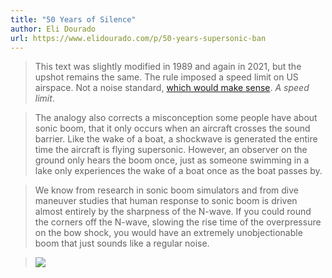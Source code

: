 ```yaml
---
title: "50 Years of Silence"
author: Eli Dourado
url: https://www.elidourado.com/p/50-years-supersonic-ban
---
```


> This text was slightly modified in 1989 and again in 2021, but the upshot remains the same. The rule imposed a speed limit on US airspace. Not a noise standard, [which would make sense](https://www.mercatus.org/media/document/mercatus-dourado-supersonic-transport-v1pdf). *A speed limit*.


> The analogy also corrects a misconception some people have about sonic boom, that it only occurs when an aircraft crosses the sound barrier. Like the wake of a boat, a shockwave is generated the entire time the aircraft is flying supersonic. However, an observer on the ground only hears the boom once, just as someone swimming in a lake only experiences the wake of a boat once as the boat passes by.


> We know from research in sonic boom simulators and from dive maneuver studies that human response to sonic boom is driven almost entirely by the sharpness of the N-wave. If you could round the corners off the N-wave, slowing the rise time of the overpressure on the bow shock, you would have an extremely unobjectionable boom that just sounds like a regular noise.


> ![](https://substackcdn.com/image/fetch/w_1456,c_limit,f_auto,q_auto:good,fl_progressive:steep/https%3A%2F%2Fsubstack-post-media.s3.amazonaws.com%2Fpublic%2Fimages%2F9d5a5723-1708-4e38-a7b0-ec7ba8408f51_1379x895.png)




